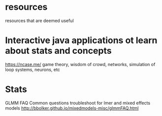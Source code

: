 # resources
resources that are deemed useful

# Interactive java applications ot learn about stats and concepts
https://ncase.me/
game theory, wisdom of crowd, networks, simulation of loop systems, neurons, etc

# Stats
GLMM FAQ
Common questions troubleshoot for lmer and mixed effects models
http://bbolker.github.io/mixedmodels-misc/glmmFAQ.html
